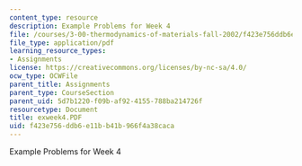```yaml
---
content_type: resource
description: Example Problems for Week 4
file: /courses/3-00-thermodynamics-of-materials-fall-2002/f423e756ddb6e11bb41b966f4a38caca_exweek4.PDF
file_type: application/pdf
learning_resource_types:
- Assignments
license: https://creativecommons.org/licenses/by-nc-sa/4.0/
ocw_type: OCWFile
parent_title: Assignments
parent_type: CourseSection
parent_uid: 5d7b1220-f09b-af92-4155-788ba214726f
resourcetype: Document
title: exweek4.PDF
uid: f423e756-ddb6-e11b-b41b-966f4a38caca
---
```

Example Problems for Week 4